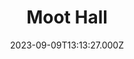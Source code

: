---
date: 2023-09-09T13:13:27.000Z
title: Moot Hall
latitude: 52.15487895750594
longitude: 1.602893708485639
url: https://www.aldeburghmuseum.org.uk
category: checkin
---